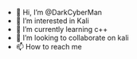 - 👋 Hi, I’m @DarkCyberMan
- 👀 I’m interested in Kali
- 🌱 I’m currently learning c++
- 💞️ I’m looking to collaborate on kali
- 📫 How to reach me <nobody can reach me>

<!---
DarkCyberMan/DarkCyberMan is a ✨ special ✨ repository because its `README.md` (this file) appears on your GitHub profile.
You can click the Preview link to take a look at your changes.
--->
